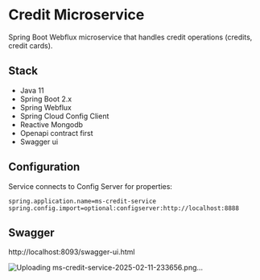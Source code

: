 # Credit Microservice

Spring Boot Webflux microservice that handles credit operations (credits, credit cards).

## Stack
- Java 11
- Spring Boot 2.x
- Spring Webflux
- Spring Cloud Config Client
- Reactive Mongodb
- Openapi contract first
- Swagger ui

## Configuration
Service connects to Config Server for properties:
```properties
spring.application.name=ms-credit-service
spring.config.import=optional:configserver:http://localhost:8888
```

## Swagger
http://localhost:8093/swagger-ui.html

![Uploading ms-credit-service-2025-02-11-233656.png…]()
